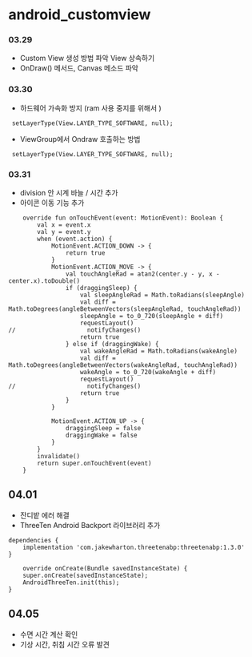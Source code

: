 # android_customview

### 03.29
- Custom View 생성 방법 파악 View 상속하기 
- OnDraw() 메서드, Canvas 메소드 파악 

### 03.30
- 하드웨어 가속화 방지 (ram 사용 중지를 위해서 )
```
 setLayerType(View.LAYER_TYPE_SOFTWARE, null);
```
- ViewGroup에서 Ondraw 호출하는 방법 
```
 setLayerType(View.LAYER_TYPE_SOFTWARE, null);
```

### 03.31
- division 안 시계 바늘 / 시간 추가 
- 아이콘 이동 기능 추가 

```
    override fun onTouchEvent(event: MotionEvent): Boolean {
        val x = event.x
        val y = event.y
        when (event.action) {
            MotionEvent.ACTION_DOWN -> {
                return true
            }
            MotionEvent.ACTION_MOVE -> {
                val touchAngleRad = atan2(center.y - y, x - center.x).toDouble()
                if (draggingSleep) {
                    val sleepAngleRad = Math.toRadians(sleepAngle)
                    val diff = Math.toDegrees(angleBetweenVectors(sleepAngleRad, touchAngleRad))
                    sleepAngle = to_0_720(sleepAngle + diff)
                    requestLayout()
//                    notifyChanges()
                    return true
                } else if (draggingWake) {
                    val wakeAngleRad = Math.toRadians(wakeAngle)
                    val diff = Math.toDegrees(angleBetweenVectors(wakeAngleRad, touchAngleRad))
                    wakeAngle = to_0_720(wakeAngle + diff)
                    requestLayout()
//                    notifyChanges()
                    return true
                }
            }

            MotionEvent.ACTION_UP -> {
                draggingSleep = false
                draggingWake = false
            }
        }
        invalidate()
        return super.onTouchEvent(event)
    }
```

## 04.01 
- 잔디밭 에러 해결 
- ThreeTen Android Backport 라이브러리 추가 
```
dependencies {
    implementation 'com.jakewharton.threetenabp:threetenabp:1.3.0'
}
```

```
    override onCreate(Bundle savedInstanceState) {
    super.onCreate(savedInstanceState);
    AndroidThreeTen.init(this);
}

```

## 04.05
- 수면 시간 계산 확인 
- 기상 시간, 취침 시간 오류 발견 
